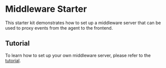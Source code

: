 # Middleware Starter

This starter kit demonstrates how to set up a middleware server that can be used to proxy events from the agent to the frontend.

## Tutorial

To learn how to set up your own middleware server, please refer to the [tutorial](https://docs.ag-ui.com/quickstart/middleware).
